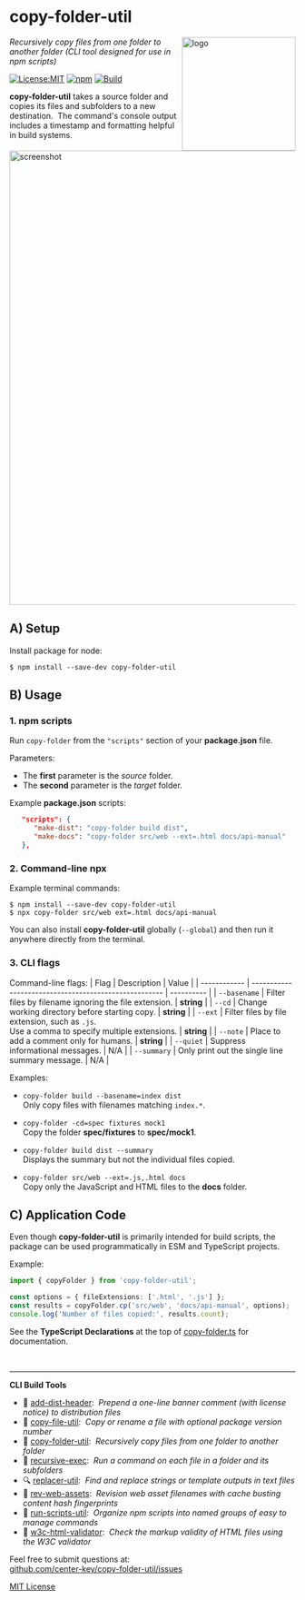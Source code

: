 # copy-folder-util
<img src=https://centerkey.com/graphics/center-key-logo.svg align=right width=200 alt=logo>

_Recursively copy files from one folder to another folder (CLI tool designed for use in npm scripts)_

[![License:MIT](https://img.shields.io/badge/License-MIT-blue.svg)](https://github.com/center-key/copy-folder-util/blob/main/LICENSE.txt)
[![npm](https://img.shields.io/npm/v/copy-folder-util.svg)](https://www.npmjs.com/package/copy-folder-util)
[![Build](https://github.com/center-key/copy-folder-util/workflows/build/badge.svg)](https://github.com/center-key/copy-folder-util/actions/workflows/run-spec-on-push.yaml)

**copy-folder-util** takes a source folder and copies its files and subfolders to a new destination.&nbsp;
The command's console output includes a timestamp and formatting helpful in build systems.

<img src=https://raw.githubusercontent.com/center-key/copy-folder-util/main/screenshot.png
width=800 alt=screenshot>

## A) Setup
Install package for node:
```shell
$ npm install --save-dev copy-folder-util
```

## B) Usage
### 1. npm scripts
Run `copy-folder` from the `"scripts"` section of your **package.json** file.

Parameters:
* The **first** parameter is the *source* folder.
* The **second** parameter is the *target* folder.

Example **package.json** scripts:
```json
   "scripts": {
      "make-dist": "copy-folder build dist",
      "make-docs": "copy-folder src/web --ext=.html docs/api-manual"
   },
```

### 2. Command-line npx
Example terminal commands:
```shell
$ npm install --save-dev copy-folder-util
$ npx copy-folder src/web ext=.html docs/api-manual
```
You can also install **copy-folder-util** globally (`--global`) and then run it anywhere directly from the terminal.

### 3. CLI flags
Command-line flags:
| Flag         | Description                                           | Value      |
| ------------ | ----------------------------------------------------- | ---------- |
| `--basename` | Filter files by filename ignoring the file extension. | **string** |
| `--cd`       | Change working directory before starting copy.        | **string** |
| `--ext`      | Filter files by file extension, such as `.js`.<br>Use a comma to specify multiple extensions. | **string** |
| `--note`     | Place to add a comment only for humans.               | **string** |
| `--quiet`    | Suppress informational messages.                      | N/A        |
| `--summary`  | Only print out the single line summary message.       | N/A        |

Examples:
   - `copy-folder build --basename=index dist` <br>
   Only copy files with filenames matching `index.*`.

   - `copy-folder -cd=spec fixtures mock1`<br>
   Copy the folder **spec/fixtures** to **spec/mock1**.

   - `copy-folder build dist --summary`<br>
   Displays the summary but not the individual files copied.

   - `copy-folder src/web --ext=.js,.html docs`<br>
   Copy only the JavaScript and HTML files to the **docs** folder.

## C) Application Code
Even though **copy-folder-util** is primarily intended for build scripts, the package can be used programmatically in ESM and TypeScript projects.

Example:
``` typescript
import { copyFolder } from 'copy-folder-util';

const options = { fileExtensions: ['.html', '.js'] };
const results = copyFolder.cp('src/web', 'docs/api-manual', options);
console.log('Number of files copied:', results.count);
```

See the **TypeScript Declarations** at the top of [copy-folder.ts](copy-folder.ts) for documentation.

<br>

---
**CLI Build Tools**
   - 🎋 [add-dist-header](https://github.com/center-key/add-dist-header):&nbsp; _Prepend a one-line banner comment (with license notice) to distribution files_
   - 📄 [copy-file-util](https://github.com/center-key/copy-file-util):&nbsp; _Copy or rename a file with optional package version number_
   - 📂 [copy-folder-util](https://github.com/center-key/copy-folder-util):&nbsp; _Recursively copy files from one folder to another folder_
   - 🪺 [recursive-exec](https://github.com/center-key/recursive-exec):&nbsp; _Run a command on each file in a folder and its subfolders_
   - 🔍 [replacer-util](https://github.com/center-key/replacer-util):&nbsp; _Find and replace strings or template outputs in text files_
   - 🔢 [rev-web-assets](https://github.com/center-key/rev-web-assets):&nbsp; _Revision web asset filenames with cache busting content hash fingerprints_
   - 🚆 [run-scripts-util](https://github.com/center-key/run-scripts-util):&nbsp; _Organize npm scripts into named groups of easy to manage commands_
   - 🚦 [w3c-html-validator](https://github.com/center-key/w3c-html-validator):&nbsp; _Check the markup validity of HTML files using the W3C validator_

Feel free to submit questions at:<br>
[github.com/center-key/copy-folder-util/issues](https://github.com/center-key/copy-folder-util/issues)

[MIT License](LICENSE.txt)
